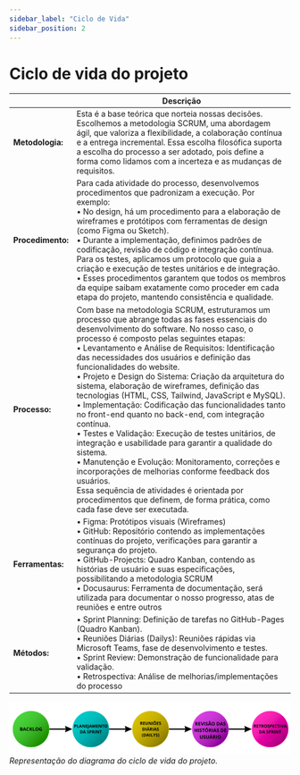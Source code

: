 ```yaml
---
sidebar_label: "Ciclo de Vida"
sidebar_position: 2
---
```


# Ciclo de vida do projeto

|              | **Descrição**                                                                                                                                                                                                                                                                                                                                                            |
|--------------|----------------------------------------------------------------------------------------------------------------------------------------------------------------------------------------------------------------------------------------------------------------------------------------------------------------------------------------------------------------------|
|**Metodologia:**  | Esta é a base teórica que norteia nossas decisões. Escolhemos a metodologia SCRUM, uma abordagem ágil, que valoriza a flexibilidade, a colaboração contínua e a entrega incremental. Essa escolha filosófica suporta a escolha do processo a ser adotado, pois define a forma como lidamos com a incerteza e as mudanças de requisitos. |
|**Procedimento:** | Para cada atividade do processo, desenvolvemos procedimentos que padronizam a execução. Por exemplo: <br /> • No design, há um procedimento para a elaboração de wireframes e protótipos com ferramentas de design (como Figma ou Sketch).<br /> • Durante a implementação, definimos padrões de codificação, revisão de código e integração contínua. Para os testes, aplicamos um protocolo que guia a criação e execução de testes unitários e de integração.<br /> • Esses procedimentos garantem que todos os membros da equipe saibam exatamente como proceder em cada etapa do projeto, mantendo consistência e qualidade. | 
|**Processo:**     | Com base na metodologia SCRUM, estruturamos um processo que abrange todas as fases essenciais do desenvolvimento do software. No nosso caso, o processo é composto pelas seguintes etapas: <br /> • Levantamento e Análise de Requisitos: Identificação das necessidades dos usuários e definição das funcionalidades do website.<br /> • Projeto e Design do Sistema: Criação da arquitetura do sistema, elaboração de wireframes, definição das tecnologias (HTML, CSS, Tailwind, JavaScript e MySQL).<br /> • Implementação: Codificação das funcionalidades tanto no front-end quanto no back-end, com integração contínua.<br /> • Testes e Validação: Execução de testes unitários, de integração e usabilidade para garantir a qualidade do sistema.<br /> • Manutenção e Evolução: Monitoramento, correções e incorporações de melhorias conforme feedback dos usuários.<br /> Essa sequência de atividades é orientada por procedimentos que definem, de forma prática, como cada fase deve ser executada. |
|**Ferramentas:**  | • Figma: Protótipos visuais (Wireframes)<br /> • GitHub: Repositório contendo as implementações contínuas do projeto, verificações para garantir a segurança do projeto.<br /> • GitHub-Projects: Quadro Kanban, contendo as histórias de usuário e suas especificações, possibilitando a metodologia SCRUM <br /> • Docusaurus: Ferramenta de documentação, será utilizada para documentar o nosso progresso, atas de reuniões e entre outros |
|**Métodos:**      | • Sprint Planning: Definição de tarefas no GitHub-Pages (Quadro Kanban).<br /> • Reuniões Diárias (Dailys): Reuniões rápidas via Microsoft Teams, fase de desenvolvimento e testes.<br /> • Sprint Review: Demonstração de funcionalidade para validação.<br /> • Retrospectiva: Análise de melhorias/implementações do processo |

![Representação gráfica do ciclo de vida do projeto.](../../static/img/Scrum.png)
*Representação do diagrama do ciclo de vida do projeto.*
                                                                                                                                                                                                                                                                                                                                            